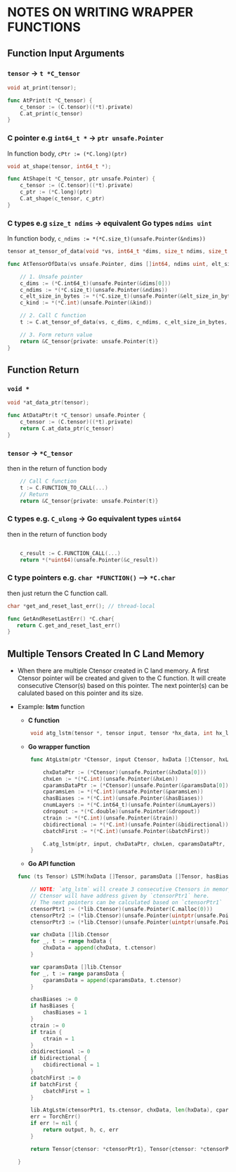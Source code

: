 # NOTES ON WRITING WRAPPER FUNCTIONS


## Function Input Arguments

### `tensor` -> `t *C_tensor`

```c
void at_print(tensor);
```

```go
func AtPrint(t *C_tensor) {
	c_tensor := (C.tensor)((*t).private)
	C.at_print(c_tensor)
}
```

### C pointer e.g `int64_t *` -> `ptr unsafe.Pointer`

In function body, `cPtr := (*C.long)(ptr)`

```c
void at_shape(tensor, int64_t *);
```

```go
func AtShape(t *C_tensor, ptr unsafe.Pointer) {
	c_tensor := (C.tensor)((*t).private)
	c_ptr := (*C.long)(ptr)
	C.at_shape(c_tensor, c_ptr)
}
```

### C types e.g `size_t ndims` -> equivalent Go types `ndims uint`

In function body, `c_ndims := *(*C.size_t)(unsafe.Pointer(&ndims))`

```c
tensor at_tensor_of_data(void *vs, int64_t *dims, size_t ndims, size_t element_size_in_bytes, int type);
```

```go
func AtTensorOfData(vs unsafe.Pointer, dims []int64, ndims uint, elt_size_in_bytes uint, kind int) *C_tensor {

    // 1. Unsafe pointer
	c_dims := (*C.int64_t)(unsafe.Pointer(&dims[0]))
	c_ndims := *(*C.size_t)(unsafe.Pointer(&ndims))
	c_elt_size_in_bytes := *(*C.size_t)(unsafe.Pointer(&elt_size_in_bytes))
	c_kind := *(*C.int)(unsafe.Pointer(&kind))

    // 2. Call C function
	t := C.at_tensor_of_data(vs, c_dims, c_ndims, c_elt_size_in_bytes, c_kind)

    // 3. Form return value
	return &C_tensor{private: unsafe.Pointer(t)}
}
```


## Function Return

### `void *`

```c
void *at_data_ptr(tensor);
```

```go
func AtDataPtr(t *C_tensor) unsafe.Pointer {
	c_tensor := (C.tensor)((*t).private)
	return C.at_data_ptr(c_tensor)
}
```

### `tensor` -> `*C_tensor`

then in the return of function body

```go
    // Call C function
    t := C.FUNCTION_TO_CALL(...)
    // Return
	return &C_tensor{private: unsafe.Pointer(t)}
```

### C types e.g. `C_ulong` -> Go equivalent types `uint64`

then in the return of function body

```go

	c_result := C.FUNCTION_CALL(...)
	return *(*uint64)(unsafe.Pointer(&c_result))

```

### C type pointers e.g. `char *FUNCTION()` --> `*C.char`

then just return the C function call. 

```c
char *get_and_reset_last_err(); // thread-local
```

```go
func GetAndResetLastErr() *C.char{
   return C.get_and_reset_last_err()
}
```


## Multiple Tensors Created In C Land Memory

- When there are multiple Ctensor created in C land memory. A first Ctensor
    pointer will be created and given to the C function. It will create
    consecutive Ctensor(s) based on this pointer. The next pointer(s) can be
    calulated based on this pointer and its size.

- Example: **lstm** function

    + **C function**

    ```C
        void atg_lstm(tensor *, tensor input, tensor *hx_data, int hx_len, tensor *params_data, int params_len, int has_biases, int64_t num_layers, double dropout, int train, int bidirectional, int batch_first);
    ```

    + **Go wrapper function**

    ```go
        func AtgLstm(ptr *Ctensor, input Ctensor, hxData []Ctensor, hxLen int, paramsData []Ctensor, paramsLen int, hasBiases int, numLayers int64, dropout float64, train int, bidirectional int, batchFirst int) {

            chxDataPtr := (*Ctensor)(unsafe.Pointer(&hxData[0]))
            chxLen := *(*C.int)(unsafe.Pointer(&hxLen))
            cparamsDataPtr := (*Ctensor)(unsafe.Pointer(&paramsData[0]))
            cparamsLen := *(*C.int)(unsafe.Pointer(&paramsLen))
            chasBiases := *(*C.int)(unsafe.Pointer(&hasBiases))
            cnumLayers := *(*C.int64_t)(unsafe.Pointer(&numLayers))
            cdropout := *(*C.double)(unsafe.Pointer(&dropout))
            ctrain := *(*C.int)(unsafe.Pointer(&train))
            cbidirectional := *(*C.int)(unsafe.Pointer(&bidirectional))
            cbatchFirst := *(*C.int)(unsafe.Pointer(&batchFirst))

            C.atg_lstm(ptr, input, chxDataPtr, chxLen, cparamsDataPtr, cparamsLen, chasBiases, cnumLayers, cdropout, ctrain, cbidirectional, cbatchFirst)
        }
    ```

    + **Go API function**

    ```go
    func (ts Tensor) LSTM(hxData []Tensor, paramsData []Tensor, hasBiases bool, numLayers int64, dropout float64, train bool, bidirectional bool, batchFirst bool) (output, h, c Tensor, err error) {

        // NOTE: `atg_lstm` will create 3 consecutive Ctensors in memory of C land. The first
        // Ctensor will have address given by `ctensorPtr1` here.
        // The next pointers can be calculated based on `ctensorPtr1`
        ctensorPtr1 := (*lib.Ctensor)(unsafe.Pointer(C.malloc(0)))
        ctensorPtr2 := (*lib.Ctensor)(unsafe.Pointer(uintptr(unsafe.Pointer(ctensorPtr1)) + unsafe.Sizeof(ctensorPtr1)))
        ctensorPtr3 := (*lib.Ctensor)(unsafe.Pointer(uintptr(unsafe.Pointer(ctensorPtr2)) + unsafe.Sizeof(ctensorPtr1)))

        var chxData []lib.Ctensor
        for _, t := range hxData {
            chxData = append(chxData, t.ctensor)
        }

        var cparamsData []lib.Ctensor
        for _, t := range paramsData {
            cparamsData = append(cparamsData, t.ctensor)
        }

        chasBiases := 0
        if hasBiases {
            chasBiases = 1
        }
        ctrain := 0
        if train {
            ctrain = 1
        }
        cbidirectional := 0
        if bidirectional {
            cbidirectional = 1
        }
        cbatchFirst := 0
        if batchFirst {
            cbatchFirst = 1
        }

        lib.AtgLstm(ctensorPtr1, ts.ctensor, chxData, len(hxData), cparamsData, len(paramsData), chasBiases, numLayers, dropout, ctrain, cbidirectional, cbatchFirst)
        err = TorchErr()
        if err != nil {
            return output, h, c, err
        }

        return Tensor{ctensor: *ctensorPtr1}, Tensor{ctensor: *ctensorPtr2}, Tensor{ctensor: *ctensorPtr3}, nil

    }
    ```


